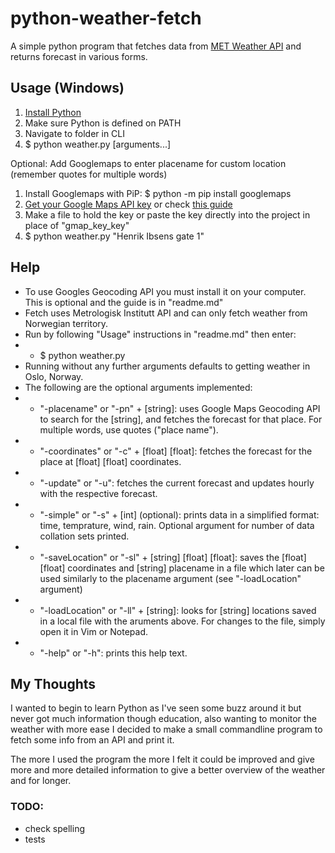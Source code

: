 # python-weather-fetch

A simple python program that fetches data from [MET Weather API](https://api.met.no/weatherapi) and returns forecast in various forms.

## Usage (Windows)
1. [Install Python](https://www.python.org/downloads/)
2. Make sure Python is defined on PATH
3. Navigate to folder in CLI
4. $ python weather.py [arguments...]

Optional: Add Googlemaps to enter placename for custom location (remember quotes for multiple words)
1. Install Googlemaps with PiP: $ python -m pip install googlemaps
2. [Get your Google Maps API key](https://cloud.google.com/maps-platform/) or check [this guide](https://developers.google.com/maps/documentation/javascript/get-api-key)
3. Make a file to hold the key or paste the key directly into the project in place of "gmap_key_key"
4. $ python weather.py "Henrik Ibsens gate 1"

## Help
- To use Googles Geocoding API you must install it on your computer. This is optional and the guide is in "readme.md"
- Fetch uses Metrologisk Institutt API and can only fetch weather from Norwegian territory. 
- Run by following "Usage" instructions in "readme.md" then enter:
- - $ python weather.py
- Running without any further arguments defaults to getting weather in Oslo, Norway.
- The following are the optional arguments implemented:
- - "-placename" or "-pn" + [string]: uses Google Maps Geocoding API to search for the [string], and fetches the forecast for that place. For multiple words, use quotes ("place name").
- - "-coordinates" or "-c" + [float] [float]: fetches the forecast for the place at [float] [float] coordinates.
- - "-update" or "-u": fetches the current forecast and updates hourly with the respective forecast.
- - "-simple" or "-s" + [int] (optional): prints data in a simplified format: time, temprature, wind, rain. Optional argument for number of data collation sets printed.
- - "-saveLocation" or "-sl" + [string] [float] [float]: saves the [float] [float] coordinates and [string] placename in a file which later can be used similarly to the placename argument (see "-loadLocation" argument)
- - "-loadLocation" or "-ll" + [string]: looks for [string] locations saved in a local file with the aruments above. For changes to the file, simply open it in Vim or Notepad.
- - "-help" or "-h": prints this help text.

## My Thoughts

I wanted to begin to learn Python as I've seen some buzz around it but never got much information though education, also wanting to monitor the weather with more ease I decided to make a small commandline program to fetch some info from an API and print it.

The more I used the program the more I felt it could be improved and give more and more detailed information to give a better overview of the weather and for longer.

### TODO:
- check spelling
- tests